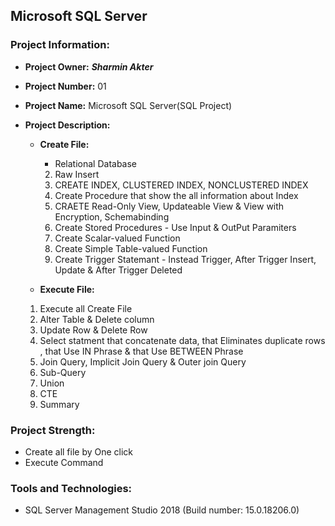 ## Microsoft SQL Server

### Project Information: 
   * __Project Owner:__ _**Sharmin Akter**_
   * __Project Number:__ 01
   * __Project Name:__ Microsoft SQL Server(SQL Project)
   * __Project Description:__

      * __Create File:__
      		
		* Relational Database
		2. Raw Insert
		3. CREATE INDEX, CLUSTERED INDEX, NONCLUSTERED INDEX
		4. Create Procedure that show the all information about Index
		5. CRAETE Read-Only View, Updateable View & View with Encryption, Schemabinding
		6. Create Stored Procedures - Use Input & OutPut Paramiters
		7. Create Scalar-valued Function
		8. Create Simple Table-valued Function
		9. Create Trigger Statemant - Instead Trigger, After Trigger Insert, Update & After Trigger Deleted
                         
       * __Execute File:__
       		
		1. Execute all Create File
		2. Alter Table & Delete column
		3. Update Row & Delete Row
		4. Select statment that concatenate data, that Eliminates duplicate rows , that Use IN Phrase & that Use BETWEEN Phrase
		5. Join Query, Implicit Join Query & Outer join Query
		6. Sub-Query
		7. Union
		8. CTE
		9. Summary
						
### Project Strength: 
   * Create all file by One click
   * Execute Command


### Tools and Technologies:  
  * SQL Server Management Studio 2018 (Build number: 15.0.18206.0)
